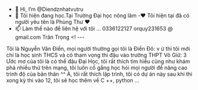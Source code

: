 - 👋 Hi, I’m @Diendznhatvutru
- 🌱 Tôi hiện đang học.Tại Trường Đại học nông lâm
-❤️ Tôi hiện tại đã có người yêu tên là Phùng Thư ❤️
- 📫 Làm thế nào để liên hệ với tôi ... 0336122127 orquy231653 @ gmail.com Trân
Trọng
<! ---

Tôi là Nguyễn Văn Điền, mọi người thường gọi tôi là Điền Đô: v ừ thì tôi mới chỉ là học sinh THCS và có tham vọng thi đậu vào trường THPT Võ Giữ: 3 Ước mơ của tôi là có thể đậu Đại Học, tôi rất thích tìm hiểu cũng như khám phá nhiều thứ trên mạng, tôi luôn cố gắng học hỏi mọi người để nâng cao trình độ của bản thân ^^ À, tôi rất thích lập trình, tôi có dự án này sau khi thi xong kỳ thi vào 12, tôi sẽ học thêm về C ++, python ...
